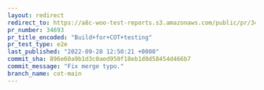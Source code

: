 ```yaml
---
layout: redirect
redirect_to: https://a8c-woo-test-reports.s3.amazonaws.com/public/pr/34693/e2e/index.html
pr_number: 34693
pr_title_encoded: "Build+for+COT+testing"
pr_test_type: e2e
last_published: "2022-09-28 12:50:21 +0000"
commit_sha: 896e60a9b1d3c0aed950f18eb1d0d58454d466b7
commit_message: "Fix merge typo."
branch_name: cot-main
---
```

